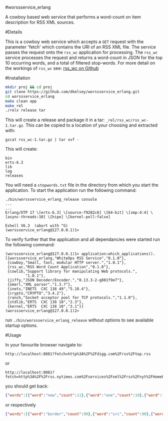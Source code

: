 #worssservice_erlang

A cowboy based web service that performs a word-count on item description for RSS XML sources.

#Details

This is a cowboy web service which accepts a `GET` request with the parameter 'fetch' which contains the URI of an RSS XML file.  The service passes the request onto the `rss_wc` application for processing.  The `rss_wc` service processes the request and returns a word-count in JSON for the top 10 occurring words, and a total of filtered stop-words.  For more detail on the workings of `rss_wc` see: [rss_wc on Github](https://github.com/dkelsey/rss_wc)

#Installation

```bash
mkdir proj && cd proj
git clone https://github.com/dkelsey/worssservice_erlang.git
cd worssservice_erlang
make clean app
make rel
./relx release tar
```

This will create a release and package it in a tar: `_rel/rss_wc/rss_wc-1.tar.gz`.
This can be copied to a location of your choosing and extracted with:

```
gzcat rss_wc-1.tar.gz | tar xvf -
```
This will create: 
```
bin
erts-6.3
lib
log
releases
```
You will need a `stopwords.txt` file in the directory from which you start the application.
To start the application run the following command:
```
./bin/worssservice_erlang_release console
...
...
Erlang/OTP 17 \[erts-6.3] \[source-f9282c6] \[64-bit] \[smp:4:4] \[async-threads:10] \[hipe] \[kernel-poll:false]

Eshell V6.3  (abort with ^G)
(worssservice_erlang@127.0.0.1)1> 
```
To verify further that the application and all dependancies were started run the following command:
```
(worssservice_erlang@127.0.0.1)1> application:which_applications().
[{worssservice_erlang,"WhiteOps RSS Service","0.1.0"},
 {cowboy,"Small, fast, modular HTTP server.","1.0.1"},
 {rss_wc,"RSS Word Count Application","0.1.0"},
 {cowlib,"Support library for manipulating Web protocols.",
         "1.0.1"},
 {jiffy,"JSON Decoder/Encoder.","0.13.3-2-g801f9e7"},
 {xmerl,"XML parser","1.3.7"},
 {inets,"INETS  CXC 138 49","5.10.4"},
 {crypto,"CRYPTO","3.4.2"},
 {ranch,"Socket acceptor pool for TCP protocols.","1.1.0"},
 {stdlib,"ERTS  CXC 138 10","2.3"},
 {kernel,"ERTS  CXC 138 10","3.1"}]
(worssservice_erlang@127.0.0.1)2> 
```

run `./bin/worssservice_erlang_release` without options to see available startup options.

#Usage

In your favourite browser navigate to:
```
http://localhost:8081?fetch=http%3A%2F%2Fdigg.com%2Frss%2Ftop.rss
```
or 
```
http://localhost:8081?fetch=http%3A%2F%2Frss.nytimes.com%2Fservices%2Fxml%2Frss%2Fnyt%2FHomePage.xml
```
you should get back:
```json
{"words":[{"word":"new","count":11},{"word":"one","count":10},{"word":"from","count":9},{"word":"has","count":9},{"word":"have","count":8},{"word":"had","count":7},{"word":"so","count":7},{"word":"than","count":7},{"word":"he","count":6},{"word":"other","count":6}],"stopWordsIgnored":463}
```
or respectively
```json
{"words":[{"word":"border","count":90},{"word":"src","count":90},{"word":"href","count":56},{"word":"\"nofollow\"><img","count":42},{"word":"rel","count":42},{"word":"'1'","count":40},{"word":"height","count":34},{"word":"width","count":34},{"word":"\"0\"/></a><br/><a","count":28},{"word":"\"1\"","count":28}],"stopWordsIgnored":155}
```

